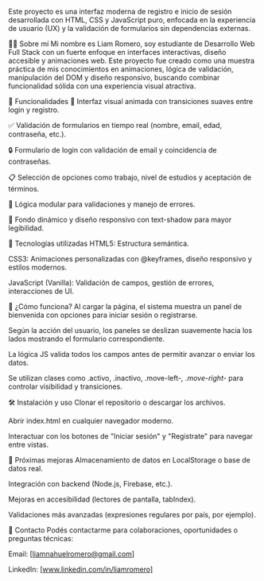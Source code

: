 Este proyecto es una interfaz moderna de registro e inicio de sesión desarrollada con HTML, CSS y JavaScript puro, enfocada en la experiencia de usuario (UX) y la validación de formularios sin dependencias externas.

🧑‍💻 Sobre mí
Mi nombre es Liam Romero, soy estudiante de Desarrollo Web Full Stack con un fuerte enfoque en interfaces interactivas, diseño accesible y animaciones web. Este proyecto fue creado como una muestra práctica de mis conocimientos en animaciones, lógica de validación, manipulación del DOM y diseño responsivo, buscando combinar funcionalidad sólida con una experiencia visual atractiva.

🚀 Funcionalidades
🎨 Interfaz visual animada con transiciones suaves entre login y registro.

✅ Validación de formularios en tiempo real (nombre, email, edad, contraseña, etc.).

🔒 Formulario de login con validación de email y coincidencia de contraseñas.

📋 Selección de opciones como trabajo, nivel de estudios y aceptación de términos.

🧠 Lógica modular para validaciones y manejo de errores.

🌄 Fondo dinámico y diseño responsivo con text-shadow para mayor legibilidad.

🧩 Tecnologías utilizadas
HTML5: Estructura semántica.

CSS3: Animaciones personalizadas con @keyframes, diseño responsivo y estilos modernos.

JavaScript (Vanilla): Validación de campos, gestión de errores, interacciones de UI.

🧠 ¿Cómo funciona?
Al cargar la página, el sistema muestra un panel de bienvenida con opciones para iniciar sesión o registrarse.

Según la acción del usuario, los paneles se deslizan suavemente hacia los lados mostrando el formulario correspondiente.

La lógica JS valida todos los campos antes de permitir avanzar o enviar los datos.

Se utilizan clases como .activo, .inactivo, .move-left-*, .move-right-* para controlar visibilidad y transiciones.

🛠️ Instalación y uso
Clonar el repositorio o descargar los archivos.

Abrir index.html en cualquier navegador moderno.

Interactuar con los botones de "Iniciar sesión" y "Registrate" para navegar entre vistas.

🎯 Próximas mejoras
Almacenamiento de datos en LocalStorage o base de datos real.

Integración con backend (Node.js, Firebase, etc.).

Mejoras en accesibilidad (lectores de pantalla, tabIndex).

Validaciones más avanzadas (expresiones regulares por país, por ejemplo).


🤝 Contacto
Podés contactarme para colaboraciones, oportunidades o preguntas técnicas:

Email: [liamnahuelromero@gmail.com]

LinkedIn: [www.linkedin.com/in/liamromero]

